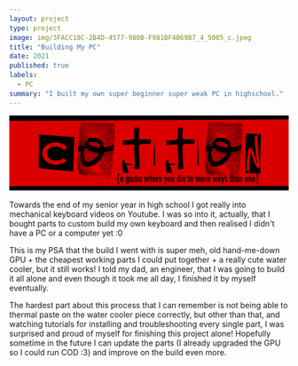 ```yaml
---
layout: project
type: project
image: img/3FACC18C-2B4D-4577-980B-F981BF4B69B7_4_5005_c.jpeg
title: "Building My PC"
date: 2021
published: true
labels:
  - PC
summary: "I built my own super beginner super weak PC in highschool."
---
```


<img class="img-fluid" src="../img/cotton/cotton-header.png">

Towards the end of my senior year in high school I got really into mechanical keyboard videos on Youtube. I was so into it, actually, that I bought parts to custom build my own keyboard and then realised I didn't have a PC or a computer yet :0

This is my PSA that the build I went with is super meh, old hand-me-down GPU + the cheapest working parts I could put together + a really cute water cooler, but it still works! I told my dad, an engineer, that I was going to build it all alone and even though it took me all day, I finished it by myself eventually.

The hardest part about this process that I can remember is not being able to thermal paste on the water cooler piece correctly, but other than that, and watching tutorials for installing and troubleshooting every single part, I was surprised and proud of myself for finishing this project alone! Hopefully sometime in the future I can update the parts (I already upgraded the GPU so I could run COD :3) and improve on the build even more.

